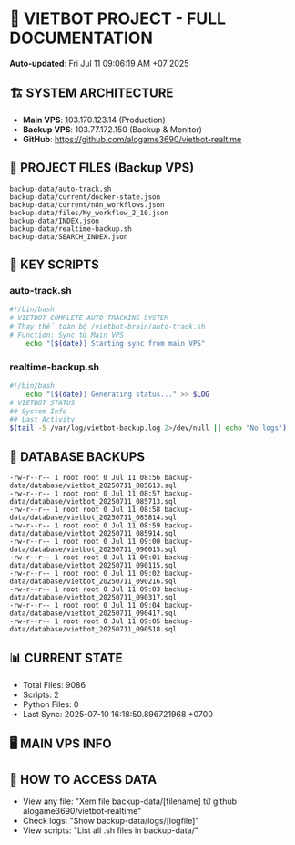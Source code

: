 # 🤖 VIETBOT PROJECT - FULL DOCUMENTATION
**Auto-updated**: Fri Jul 11 09:06:19 AM +07 2025

## 🏗️ SYSTEM ARCHITECTURE
- **Main VPS**: 103.170.123.14 (Production)
- **Backup VPS**: 103.77.172.150 (Backup & Monitor)
- **GitHub**: https://github.com/alogame3690/vietbot-realtime

## 📁 PROJECT FILES (Backup VPS)
```
backup-data/auto-track.sh
backup-data/current/docker-state.json
backup-data/current/n8n_workflows.json
backup-data/files/My_workflow_2_10.json
backup-data/INDEX.json
backup-data/realtime-backup.sh
backup-data/SEARCH_INDEX.json
```

## 🔧 KEY SCRIPTS
### auto-track.sh
```bash
#!/bin/bash
# VIETBOT COMPLETE AUTO TRACKING SYSTEM
# Thay thế toàn bộ /vietbot-brain/auto-track.sh
# Function: Sync từ Main VPS
    echo "[$(date)] Starting sync from main VPS"
```
### realtime-backup.sh
```bash
#!/bin/bash
    echo "[$(date)] Generating status..." >> $LOG
# VIETBOT STATUS
## System Info
## Last Activity
$(tail -5 /var/log/vietbot-backup.log 2>/dev/null || echo "No logs")
```

## 💾 DATABASE BACKUPS
```
-rw-r--r-- 1 root root 0 Jul 11 08:56 backup-data/database/vietbot_20250711_085613.sql
-rw-r--r-- 1 root root 0 Jul 11 08:57 backup-data/database/vietbot_20250711_085713.sql
-rw-r--r-- 1 root root 0 Jul 11 08:58 backup-data/database/vietbot_20250711_085814.sql
-rw-r--r-- 1 root root 0 Jul 11 08:59 backup-data/database/vietbot_20250711_085914.sql
-rw-r--r-- 1 root root 0 Jul 11 09:00 backup-data/database/vietbot_20250711_090015.sql
-rw-r--r-- 1 root root 0 Jul 11 09:01 backup-data/database/vietbot_20250711_090115.sql
-rw-r--r-- 1 root root 0 Jul 11 09:02 backup-data/database/vietbot_20250711_090216.sql
-rw-r--r-- 1 root root 0 Jul 11 09:03 backup-data/database/vietbot_20250711_090317.sql
-rw-r--r-- 1 root root 0 Jul 11 09:04 backup-data/database/vietbot_20250711_090417.sql
-rw-r--r-- 1 root root 0 Jul 11 09:05 backup-data/database/vietbot_20250711_090518.sql
```

## 📊 CURRENT STATE
- Total Files: 9086
- Scripts: 2
- Python Files: 0
- Last Sync: 2025-07-10 16:18:50.896721968 +0700

## 🖥️ MAIN VPS INFO


## 🚨 HOW TO ACCESS DATA
- View any file: "Xem file backup-data/[filename] từ github alogame3690/vietbot-realtime"
- Check logs: "Show backup-data/logs/[logfile]"
- View scripts: "List all .sh files in backup-data/"
